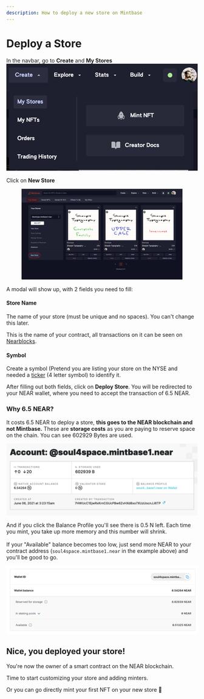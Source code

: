 ```yaml
---
description: How to deploy a new store on Mintbase
---
```


# Deploy a Store

In the navbar, go to **Create** and **My Stores**\
![](<../../.gitbook/assets/Screenshot 2023-04-11 at 11.28.35.png>)

Click on **New Store**

<figure><img src="../../.gitbook/assets/Screenshot 2023-04-11 at 15.45.png" alt=""><figcaption></figcaption></figure>

A modal will show up, with 2 fields you need to fill:

#### Store Name

The name of your store (must be unique and no spaces). You can't change this later.

This is the name of your contract, all transactions on it can be seen on [Nearblocks](https://nearblocks.io/).

#### Symbol

Create a symbol (Pretend you are listing your store on the NYSE and needed a [ticker](https://en.wikipedia.org/wiki/Ticker\_symbol) (4 letter symbol) to identify it.



After filling out both fields, click on **Deploy Store**. You will be redirected to your NEAR wallet, where you need to accept the transaction of 6.5 NEAR.

### Why 6.5 NEAR?

It costs 6.5 NEAR to deploy a store, **this goes to the NEAR blockchain and not Mintbase.** These are **storage costs** as you are paying to reserve space on the chain. You can see 602929 Bytes are used.

![](<../../.gitbook/assets/Screen Shot 2021-06-07 at 4.13.47 PM.png>)

And if you click the Balance Profile you'll see there is 0.5 N left. Each time you mint, you take up more memory and this number will shrink. \
\
If your "Available" balance becomes too low,  just send more NEAR to your contract address (`soul4space.mintbase1.near` in the example above) and you'll be good to go.

![](<../../.gitbook/assets/Screen Shot 2021-06-07 at 4.14.41 PM.png>)

## Nice, you deployed your store!

You're now the owner of a smart contract on the NEAR blockchain.

Time to start customizing your store and adding minters.

Or you can go directly mint your first NFT on your new store :rocket:

